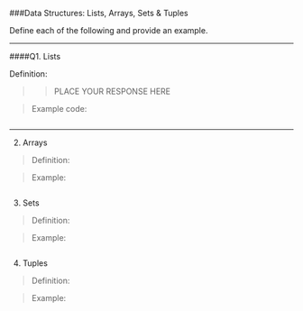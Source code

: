 ###Data Structures:  Lists, Arrays, Sets & Tuples

Define each of the following and provide an example.

---

####Q1.  Lists

Definition:
>> PLACE YOUR RESPONSE HERE

>  Example code:

```

```
---

2.  Arrays


>  Definition:

>  Example:

```

```

3.  Sets

>  Definition:

>  Example:

```

```

4.  Tuples

>  Definition:

>  Example:

```


```

